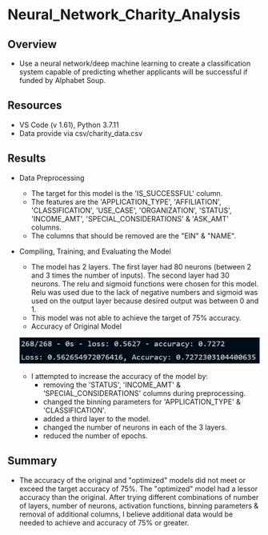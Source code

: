 # Neural_Network_Charity_Analysis

## Overview
- Use a neural network/deep machine learning to create a classification system capable of predicting whether applicants will be successful if funded by Alphabet Soup. 

## Resources
- VS Code (v 1.61), Python 3.7.11
- Data provide via csv/charity_data.csv

## Results
- Data Preprocessing
	- The target for this model is the 'IS_SUCCESSFUL' column.
	- The features are the 'APPLICATION_TYPE', 'AFFILIATION', 'CLASSIFICATION', 'USE_CASE', 'ORGANIZATION', 'STATUS', 'INCOME_AMT', 'SPECIAL_CONSIDERATIONS' & 'ASK_AMT' columns.
	- The columns that should be removed are the "EIN" & "NAME".
- Compiling, Training, and Evaluating the Model
	- The model has 2 layers.  The first layer had 80 neurons (between 2 and 3 times the number of inputs).  The second layer had 30 neurons.  The relu and sigmoid functions were chosen for this model.  Relu was used due to the lack of negative numbers and sigmoid was used on the output layer because desired output was between 0 and 1.
	- This model was not able to achieve the target of 75% accuracy.
	- Accuracy of Original Model
	
	![Accuracy of Original Model](https://github.com/jediracer/Neural_Network_Charity_Analysis/blob/main/images/Original_Accuracy.png)
	
	- I attempted to increase the accuracy of the model by:
		- removing the 'STATUS', 'INCOME_AMT' & 'SPECIAL_CONSIDERATIONS' columns during preprocessing.
		- changed the binning parameters for 'APPLICATION_TYPE' & 'CLASSIFICATION'.
		- added a third layer to the model.
		- changed the number of neurons in each of the 3 layers.
		- reduced the number of epochs.

## Summary
- The accuracy of the original and "optimized" models did not meet or exceed the target accuracy of 75%.  The "optimized" model had a lessor accuracy than the original.  After trying different combinations of number of layers, number of neurons, activation functions, binning parameters & removal of additional columns, I believe additional data would be needed to achieve and accuracy of 75% or greater. 